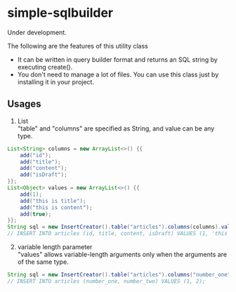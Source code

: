 # simple-sqlbuilder
Under development.

The following are the features of this utility class  
- It can be written in query builder format and returns an SQL string by executing create().
- You don't need to manage a lot of files. You can use this class just by installing it in your project.

## Usages

1. List  
"table" and "columns" are specified as String, and value can be any type.
```Java
List<String> columns = new ArrayList<>() {{
    add("id");
    add("title");
    add("content");
    add("isDraft");
}};
List<Object> values = new ArrayList<>() {{
    add(1);
    add("this is title");
    add("this is content");
    add(true);
}};
String sql = new InsertCreator().table("articles").columns(columns).values(values).create();
// INSERT INTO articles (id, title, content, isDraft) VALUES (1, 'this is title', 'this is content', true);
 ```
 
 2. variable length parameter  
 "values" allows variable-length arguments only when the arguments are of the same type.
 ```Java
 String sql = new InsertCreator().table("articles").columns("number_one", "number_two").values(1, 2).create()
 // INSERT INTO articles (number_one, number_two) VALUES (1, 2);
  ```
